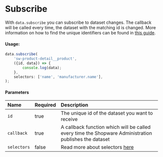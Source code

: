 # Subscribe

With `data.subscribe` you can subscribe to dataset changes. The callback will be called every time, the dataset with the matching id is changed. 
More information on how to find the unique identifiers can be found in [this guide](../../internals/datahandling.md).

#### Usage:  
```ts
data.subscribe(
    'sw-product-detail__product',
    ({id, data}) => {
        console.log(data);
    },
    selectors: ['name', 'manufacturer.name'],
);
```

#### Parameters
| Name        | Required | Description                                                                                           |
| :---------- | :------- |:------------------------------------------------------------------------------------------------------|
| `id`        | true     | The unique id of the dataset you want to receive                                                      |
| `callback`  | true     | A callback function which will be called every time the Shopware Administration publishes the dataset |
| `selectors` | false    | Read more about selectors [here](../../4_concepts/selectors.md)                                       |

